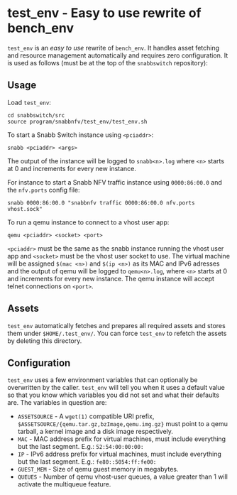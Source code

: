 # test_env - Easy to use rewrite of bench_env

`test_env` is an *easy to use* rewrite of `bench_env`. It handles asset
fetching and resource management automatically and requires zero
configuration. It is used as follows (must be at the top of the
`snabbswitch` repository):

## Usage

Load `test_env`:

```
cd snabbswitch/src
source program/snabbnfv/test_env/test_env.sh
```

To start a Snabb Switch instance using `<pciaddr>`:

```
snabb <pciaddr> <args>
```

The output of the instance will be logged to `snabb<n>.log` where `<n>`
starts at 0 and increments for every new instance.

For instance to start a Snabb NFV traffic instance using `0000:86:00.0`
and the `nfv.ports` config file:

```
snabb 0000:86:00.0 "snabbnfv traffic 0000:86:00.0 nfv.ports vhost.sock"
```

To run a qemu instance to connect to a vhost user app:

```
qemu <pciaddr> <socket> <port>
```

`<pciaddr>` must be the same as the snabb instance running the vhost user
app and `<socket>` must be the vhost user socket to use. The virtual
machine will be assigned `$(mac <n>)` and `$(ip <n>)` as its MAC and IPv6
adresses and the output of qemu will be logged to `qemu<n>.log`, where
`<n>` starts at 0 and increments for every new instance. The qemu
instance will accept telnet connections on `<port>`.

## Assets

`test_env` automatically fetches and prepares all required assets and
stores them under `$HOME/.test_env/`. You can force `test_env` to refetch
the assets by deleting this directory.

## Configuration

`test_env` uses a few environment variables that can optionally
be overwritten by the caller. `test_env` will tell you when it uses a
default value so that you know which variables you did not set and what
their defaults are. The variables in question are:

* `ASSETSOURCE` - A `wget(1)` compatible URI prefix,
  `$ASSETSOURCE/{qemu.tar.gz,bzImage,qemu.img.gz}` must point to a qemu
  tarball, a kernel image and a disk image respectively.
* `MAC` - MAC address prefix for virtual machines, must include
  everything but the last segment. E.g.: `52:54:00:00:00:`
* `IP` - IPv6 address prefix for virtual machines, must include
  everything but the last segment. E.g.: `fe80::5054:ff:fe00:`
* `GUEST_MEM` - Size of qemu guest memory in megabytes.
* `QUEUES` - Number of qemu vhost-user queues, a value greater than 1
  will activate the multiqueue feature.
